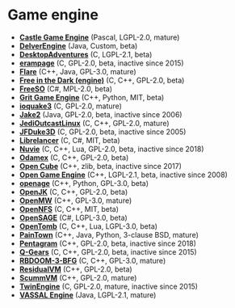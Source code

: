 [comment]: # (autogenerated content, do not edit)
# Game engine

- **[Castle Game Engine](castle_game_engine.md)** (Pascal, LGPL-2.0, mature)
- **[DelverEngine](delverengine.md)** (Java, Custom, beta)
- **[DesktopAdventures](desktopadventures.md)** (C, LGPL-2.1, beta)
- **[erampage](erampage.md)** (C, GPL-2.0, beta, inactive since 2015)
- **[Flare](flare.md)** (C++, Java, GPL-3.0, mature)
- **[Free in the Dark (engine)](free_in_the_dark_engine.md)** (C, C++, GPL-2.0, beta)
- **[FreeSO](freeso.md)** (C#, MPL-2.0, beta)
- **[Grit Game Engine](grit_game_engine.md)** (C++, Python, MIT, beta)
- **[ioquake3](ioquake3.md)** (C, GPL-2.0, mature)
- **[Jake2](jake2.md)** (Java, GPL-2.0, beta, inactive since 2006)
- **[JediOutcastLinux](jedioutcastlinux.md)** (C, C++, GPL-2.0, mature)
- **[JFDuke3D](jfduke3d.md)** (C, GPL-2.0, beta, inactive since 2005)
- **[Librelancer](librelancer.md)** (C, C#, MIT, beta)
- **[Nuvie](nuvie.md)** (C, C++, Lua, GPL-2.0, beta, inactive since 2018)
- **[Odamex](odamex.md)** (C, C++, GPL-2.0, beta)
- **[Open Cube](open_cube.md)** (C++, zlib, beta, inactive since 2017)
- **[Open Game Engine](open_game_engine.md)** (C++, LGPL-2.1, beta, inactive since 2008)
- **[openage](openage.md)** (C++, Python, GPL-3.0, beta)
- **[OpenJK](openjk.md)** (C, C++, GPL-2.0, beta)
- **[OpenMW](openmw.md)** (C++, GPL-3.0, mature)
- **[OpenNFS](opennfs.md)** (C, C++, MIT, beta)
- **[OpenSAGE](opensage.md)** (C#, LGPL-3.0, beta)
- **[OpenTomb](opentomb.md)** (C, C++, Lua, LGPL-3.0, beta)
- **[PainTown](paintown.md)** (C++, Java, Python, 3-clause BSD, mature)
- **[Pentagram](pentagram.md)** (C++, GPL-2.0, beta, inactive since 2018)
- **[Q-Gears](q-gears.md)** (C, C++, GPL-2.0, beta, inactive since 2015)
- **[RBDOOM-3-BFG](rbdoom-3-bfg.md)** (C, C++, GPL-3.0, mature)
- **[ResidualVM](residualvm.md)** (C++, GPL-2.0, beta)
- **[ScummVM](scummvm.md)** (C++, GPL-2.0, mature)
- **[TwinEngine](twinengine.md)** (C, GPL-2.0, mature, inactive since 2015)
- **[VASSAL Engine](vassal_engine.md)** (Java, LGPL-2.1, mature)